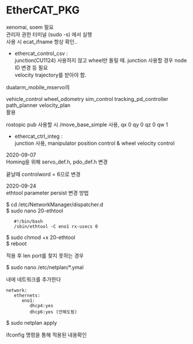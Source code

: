 # EtherCAT_PKG   

xenomai, soem 필요   
관리자 권한 터미널  (sudo -s) 에서 실행   
사용 시 ecat_ifname 항상 확인..   

- ethercat_control_csv :    
junction(CU1124) 사용하지 않고 wheel만 돌릴 때. junction 사용할 경우 node ID 변경 등 필요   
velocity trajectory를 받아야 함.   

dualarm_mobile_mservo의   

vehicle_control wheel_odometry
sim_control tracking_pd_controller   
path_planner velocity_plan   
활용   

rostopic pub 사용할 시 /move_base_simple 사용, qx 0 qy 0 qz 0 qw 1

- ethercat_ctrl_integ :    
junction 사용, manipulator position control & wheel velocity control

2020-09-07    
Homing을 위해 servo_def.h, pdo_def.h 변경
   
   끝날때 controlword = 6으로 변경
   
   
2020-09-24   
ethtool parameter persist 변경 방법      
   
$ cd /etc/NetworkManager/dispatcher.d   
$ sudo nano 20-ethtool   
```
   #!/bin/bash    
   /sbin/ethtool -C eno1 rx-usecs 0    
```
$ sudo chmod +x 20-ethtool    
$ reboot   
   
적용 후 len port를 찾지 못하는 경우   
   
$ sudo nano /etc/netplan/*.ymal   
   
내에 네트워크를 추가한다

```
network:
   ethernets:
      eno1:
         dhcp4:yes
         dhcp6:yes (안해도됨)
```

$ sudo netplan apply   
   
ifconfig 명령을 통해 적용된 내용확인
